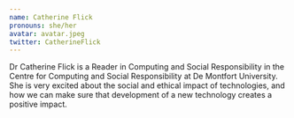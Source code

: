 ```yaml
---
name: Catherine Flick
pronouns: she/her
avatar: avatar.jpeg
twitter: CatherineFlick
---
```


Dr Catherine Flick is a Reader in Computing and Social Responsibility in the Centre for Computing and Social Responsibility at De Montfort University. She is very excited about the social and ethical impact of technologies, and how we can make sure that development of a new technology creates a positive impact.
